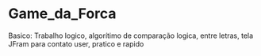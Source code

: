 # Game_da_Forca
Basico: Trabalho logico, algorítimo de comparação logica, entre letras, tela JFram para contato user, pratico e rapido 
